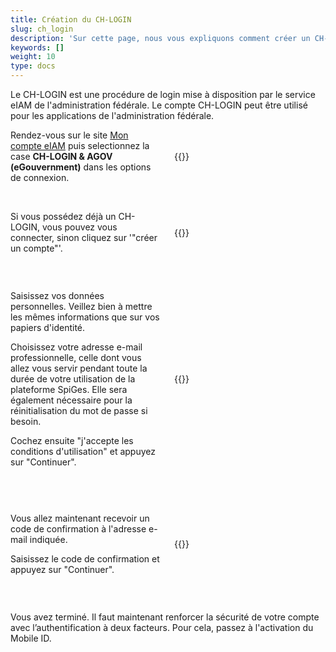 ```yaml
---
title: Création du CH-LOGIN
slug: ch_login
description: 'Sur cette page, nous vous expliquons comment créer un CH-LOGIN, compte qui vous permettra de vous connecter sur eIAM.'
keywords: []
weight: 10
type: docs
---
```


Le CH-LOGIN est une procédure de login mise à disposition par le service eIAM de l'administration fédérale. Le compte CH-LOGIN peut être utilisé pour les applications de l'administration fédérale. 

<div style="display: flex; justify-content: space-between; align-items: center;">

<div style="flex: 1; padding-right: 10px;">
<!-- First column content goes here -->
Rendez-vous sur le site <a href="https://www.myaccount.eiam.admin.ch/">Mon compte eIAM</a> puis selectionnez la case <strong>CH-LOGIN & AGOV (eGouvernment)</strong> dans les options de connexion.
</div>

<div style="flex: 1; padding-left: 10px;">
<!-- Second column content goes here -->
{{<insertImage image="ecran_choix_connexion_FR.png" description="Choix connexion" class="edge max-w-90">}}
</div>

</div>

&nbsp;

<!-- Deuxième paire de colonnes -->

<div style="display: flex; justify-content: space-between; align-items: center;">

<div style="flex: 1; padding-right: 10px;">
<!-- First column content goes here -->
Si vous possédez déjà un CH-LOGIN, vous pouvez vous connecter, sinon cliquez sur '"créer un compte"'.
</div>

<div style="flex: 1; padding-left: 10px;">
<!-- Second column content goes here -->
{{<insertImage image="creer_ch_login_fr.png" description="Choix connexion" class="edge max-w-90">}}
</div>

</div>

&nbsp; 
<!-- 3eme paire de colonnes -->

<div style="display: flex; justify-content: space-between; align-items: center;">

<div style="flex: 1; padding-right: 10px;">
<!-- First column content goes here -->
<p> Saisissez vos données personnelles. Veillez bien à mettre les mêmes informations que sur vos papiers d'identité. </p>

<p> Choisissez votre adresse e-mail professionnelle, celle dont vous allez vous servir pendant toute la durée de votre utilisation de la plateforme SpiGes. Elle sera également nécessaire pour la réinitialisation du mot de passe si besoin. </p>

<p> Cochez ensuite "j'accepte les conditions d'utilisation" et appuyez sur "Continuer". </p>
</div>

<div style="flex: 1; padding-left: 10px;">
<!-- Second column content goes here -->
{{<insertImage image="saisie_info_fr.png" description="Choix connexion" class="edge max-w-90">}}
</div>

</div>

&nbsp; 
<!-- 4eme paire de colonnes -->

<div style="display: flex; justify-content: space-between; align-items: center;">

<div style="flex: 1; padding-right: 10px;">
<!-- First column content goes here -->
<p> Vous allez maintenant recevoir un code de confirmation à l'adresse e-mail indiquée. </p>

<p> Saisissez le code de confirmation et appuyez sur "Continuer". </p>
</div>

<div style="flex: 1; padding-left: 10px;">
<!-- Second column content goes here -->
{{<insertImage image="code_conf_fr.png" description="Choix connexion" class="edge max-w-90">}}
</div>

</div>

&nbsp;


Vous avez terminé. Il faut maintenant renforcer la sécurité de votre compte avec l’authentification à deux facteurs. Pour cela, passez à l'activation du Mobile ID.
